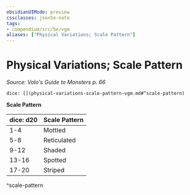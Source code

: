 ```yaml
---
obsidianUIMode: preview
cssclasses: json5e-note
tags:
- compendium/src/5e/vgm
aliases: ["Physical Variations; Scale Pattern"]
---
```

# Physical Variations; Scale Pattern
*Source: Volo's Guide to Monsters p. 66* 

`dice: [](physical-variations-scale-pattern-vgm.md#^scale-pattern)`

**Scale Pattern**

| dice: d20 | Scale Pattern |
|-----------|---------------|
| 1-4 | Mottled |
| 5-8 | Reticulated |
| 9-12 | Shaded |
| 13-16 | Spotted |
| 17-20 | Striped |
^scale-pattern